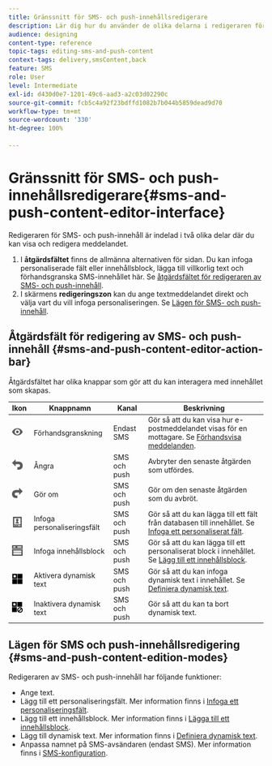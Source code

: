 ```yaml
---
title: Gränssnitt för SMS- och push-innehållsredigerare
description: Lär dig hur du använder de olika delarna i redigeraren för att ändra ditt SMS- och push-innehåll.
audience: designing
content-type: reference
topic-tags: editing-sms-and-push-content
context-tags: delivery,smsContent,back
feature: SMS
role: User
level: Intermediate
exl-id: d430d0e7-1201-49c6-aad3-a2c03d02290c
source-git-commit: fcb5c4a92f23bdffd1082b7b044b5859dead9d70
workflow-type: tm+mt
source-wordcount: '330'
ht-degree: 100%

---
```


# Gränssnitt för SMS- och push-innehållsredigerare{#sms-and-push-content-editor-interface}

Redigeraren för SMS- och push-innehåll är indelad i två olika delar där du kan visa och redigera meddelandet.

1. I **åtgärdsfältet** finns de allmänna alternativen för sidan.  Du kan infoga personaliserade fält eller innehållsblock, lägga till villkorlig text och förhandsgranska SMS-innehållet här.  Se [åtgärdsfältet för redigeraren av SMS- och push-innehåll](#sms-and-push-content-editor-action-bar).
1. I skärmens **redigeringszon** kan du ange textmeddelandet direkt och välja vart du vill infoga personaliseringen.  Se [Lägen för SMS- och push-innehåll](#sms-and-push-content-edition-modes).

## Åtgärdsfält för redigering av SMS- och push-innehåll {#sms-and-push-content-editor-action-bar}

Åtgärdsfältet har olika knappar som gör att du kan interagera med innehållet som skapas.

<table> 
 <thead> 
  <tr> 
   <th> Ikon<br /> </th> 
   <th> Knappnamn<br /> </th> 
   <th> Kanal<br /> </th> 
   <th> Beskrivning<br /> </th> 
  </tr> 
 </thead> 
 <tbody> 
  <tr> 
   <td> <img height="21px" src="assets/viewon_darkgrey-24px.png" /> <br /> </td> 
   <td> <span class="uicontrol">Förhandsgranskning</span> <br /> </td> 
   <td> Endast SMS<br /> </td> 
   <td> Gör så att du kan visa hur e-postmeddelandet visas för en mottagare.  Se <a href="../../sending/using/previewing-messages.md">Förhandsvisa meddelanden</a>.<br /> </td> 
  </tr> 
  <tr> 
   <td> <img height="21px" src="assets/undo_darkgrey-24px.png" /> <br /> </td> 
   <td> <span class="uicontrol">Ångra</span> <br /> </td> 
   <td> SMS och push<br /> </td> 
   <td> Avbryter den senaste åtgärden som utfördes.<br /> </td> 
  </tr> 
  <tr> 
   <td> <img height="21px" src="assets/redo_darkgrey-24px.png" /> <br /> </td> 
   <td> <span class="uicontrol">Gör om</span> <br /> </td> 
   <td> SMS och push<br /> </td> 
   <td> Gör om den senaste åtgärden som du avbröt.<br /> </td> 
  </tr> 
  <tr> 
   <td> <img height="21px" src="assets/personalization_field_darkgrey-24px.png" /> <br /> </td> 
   <td> <span class="uicontrol">Infoga personaliseringsfält</span> <br /> </td> 
   <td> SMS och push<br /> </td> 
   <td> Gör så att du kan lägga till ett fält från databasen till innehållet.  Se <a href="../../designing/using/personalization.md#inserting-a-personalization-field" target="_blank">Infoga ett personaliserat fält</a>.<br /> </td> 
  </tr> 
  <tr> 
   <td> <img height="21px" src="assets/personalization_block_darkgrey-24px.png" /> <br /> </td> 
   <td> <span class="uicontrol">Infoga innehållsblock</span> <br /> </td> 
   <td> SMS och push<br /> </td> 
   <td> Gör så att du kan lägga till ett personaliserat block i innehållet.  Se <a href="../../designing/using/personalization.md#adding-a-content-block" target="_blank">Lägg till ett innehållsblock</a>.<br /> </td> 
  </tr> 
  <tr> 
   <td> <img height="21px" src="assets/dynamiccontent_24px.png" /> <br /> </td> 
   <td> <span class="uicontrol">Aktivera dynamisk text</span> <br /> </td> 
   <td> SMS och push<br /> </td> 
   <td> Gör så att du kan infoga dynamisk text i innehållet.  Se <a href="../../channels/using/defining-dynamic-text.md" target="_blank">Definiera dynamisk text</a>.<br /> </td> 
  </tr> 
  <tr> 
   <td> <img height="21px" src="assets/dynamiccontentdisable_24px.png" /> <br /> </td> 
   <td> <span class="uicontrol">Inaktivera dynamisk text</span> <br /> </td> 
   <td> SMS och push<br /> </td> 
   <td> Gör så att du kan ta bort dynamisk text.<br /> </td> 
  </tr> 
 </tbody> 
</table>

## Lägen för SMS och push-innehållsredigering {#sms-and-push-content-edition-modes}

Redigeraren av SMS- och push-innehåll har följande funktioner:

* Ange text.
* Lägg till ett personaliseringsfält.  Mer information finns i [Infoga ett personaliseringsfält](../../designing/using/personalization.md#inserting-a-personalization-field).
* Lägg till ett innehållsblock.  Mer information finns i [Lägga till ett innehållsblock](../../designing/using/personalization.md#adding-a-content-block).
* Lägg till dynamisk text.  Mer information finns i [Definiera dynamisk text](../../channels/using/defining-dynamic-text.md).
* Anpassa namnet på SMS-avsändaren (endast SMS).  Mer information finns i [SMS-konfiguration](../../administration/using/configuring-sms-channel.md#configuring-sms-properties).
